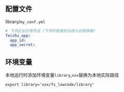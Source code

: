 ## 配置文件
library/`my_conf.yml`
```yaml
# 飞书企业应用凭证（飞书开放者后台进入应用获取）
feishu_app:
  app_id: 
  app_secret:
```

## 环境变量
本地运行时添加环境变量`library`,`xxx`替换为本地实际路径
```shell
export library='xxx/fs_lowcode/library'
```
